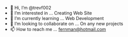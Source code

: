 - 👋 Hi, I’m @trevf002
- 👀 I’m interested in ... Creating Web Site
- 🌱 I’m currently learning ... Web Development
- 💞️ I’m looking to collaborate on ... On any new projects
- 📫 How to reach me ... fernman@hotmail.com

<!---
trevf002/trevf002 is a ✨ special ✨ repository because its `README.md` (this file) appears on your GitHub profile.
You can click the Preview link to take a look at your changes.
--->

